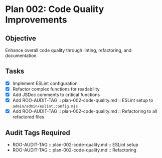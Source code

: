 # Plan 002: Code Quality Improvements

## Objective
Enhance overall code quality through linting, refactoring, and documentation.

## Tasks
- [x] Implement ESLint configuration
- [x] Refactor complex functions for readability
- [x] Add JSDoc comments to critical functions
- [x] Add ROO-AUDIT-TAG :: plan-002-code-quality.md :: ESLint setup to `admin/admin/eslint.config.mjs`
- [x] Add ROO-AUDIT-TAG :: plan-002-code-quality.md :: Refactoring to all refactored files

## Audit Tags Required
- ROO-AUDIT-TAG :: plan-002-code-quality.md :: ESLint setup
- ROO-AUDIT-TAG :: plan-002-code-quality.md :: Refactoring